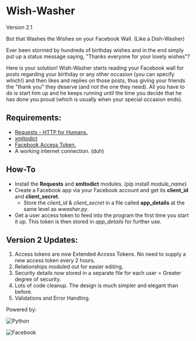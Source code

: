 Wish-Washer
===========

Version 2.1

Bot that Washes the Wishes on your Facebook Wall.
(Like a Dish-Washer)


Ever been stormed by hundreds of birthday wishes and in the end simply put up a status message saying, "Thanks everyone for your lovely wishes"?

Here is your solution! Wish-Washer starts reading your Facebook wall for posts regarding your birthday or any other occasion (you can specify which!) and then likes and replies on those posts, thus giving your friends the "thank you" they deserve (and not the one they need). All you have to do is start him up and he keeps running until the time you decide that he has done you proud (which is usually when your special occasion ends).


Requirements:
-------------

- [Requests - HTTP for Humans.](http://docs.python-requests.org/en/latest/)
- [xmltodict](https://github.com/martinblech/xmltodict)
- [Facebook Access Token.](https://developers.facebook.com/tools/explorer)
- A working internet connection. (duh)


How-To
------
- Install the **Requests** and **xmltodict** modules. (pip install *module_name*)
- Create a Facebook app via your Facebook account and get its **client_id** and **client_secret**.
	- Store the *client_id* & *client_secret* in a file called **app_details** at the same level as *wwasher.py*.
- Get a user access token to feed into the program the first time you start it up. This token is then stored in *app_details* for further use.


Version 2 Updates:
------------------
1. Access tokens are now Extended Access Tokens. No need to supply a new access token every 2 hours.
2. Relationships moduled out for easier editing.
3. Security details now stored in a separate file for each user = Greater degree of security. 
4. Lots of code cleanup. The design is much simpler and elegant than before.
5. Validations and Error Handling.



Powered by:

![Python](http://upload.wikimedia.org/wikipedia/commons/thumb/c/c3/Python-logo-notext.svg/40px-Python-logo-notext.svg.png "Python")

![Facebook](http://musically.com/wp-content/uploads/2012/11/Facebook-logo-47x47.jpg "Facebook")
